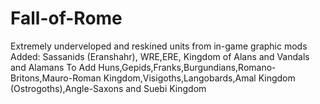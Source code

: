 # Fall-of-Rome
Extremely underveloped and reskined units from in-game graphic mods
Added: Sassanids (Eranshahr), WRE,ERE, Kingdom of Alans and Vandals and Alamans
To Add Huns,Gepids,Franks,Burgundians,Romano-Britons,Mauro-Roman Kingdom,Visigoths,Langobards,Amal Kingdom (Ostrogoths),Angle-Saxons and Suebi Kingdom
